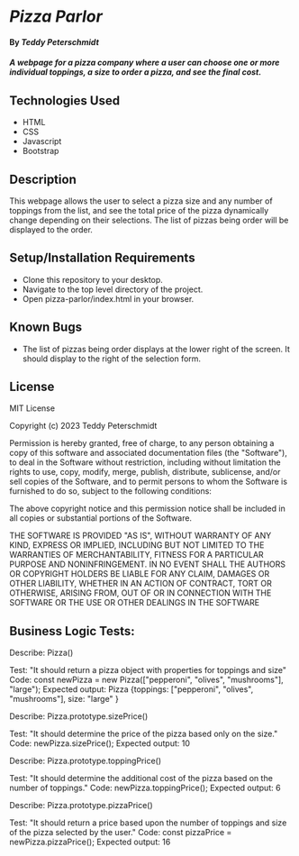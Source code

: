 # _Pizza Parlor_

#### By _**Teddy Peterschmidt**_

#### _A webpage for a pizza company where a user can choose one or more individual toppings, a size to order a pizza, and see the final cost._

## Technologies Used

* HTML
* CSS
* Javascript
* Bootstrap

## Description

This webpage allows the user to select a pizza size and any number of toppings from the list, and see the total price of the pizza dynamically change depending on their selections. The list of pizzas being order will be displayed to the order. 

## Setup/Installation Requirements

* Clone this repository to your desktop.
* Navigate to the top level directory of the project.
* Open pizza-parlor/index.html in your browser.

## Known Bugs

* The list of pizzas being order displays at the lower right of the screen. It should display to the right of the selection form. 

## License

MIT License

Copyright (c) 2023 Teddy Peterschmidt

Permission is hereby granted, free of charge, to any person obtaining a copy
of this software and associated documentation files (the "Software"), to deal
in the Software without restriction, including without limitation the rights
to use, copy, modify, merge, publish, distribute, sublicense, and/or sell
copies of the Software, and to permit persons to whom the Software is
furnished to do so, subject to the following conditions:

The above copyright notice and this permission notice shall be included in all
copies or substantial portions of the Software.

THE SOFTWARE IS PROVIDED "AS IS", WITHOUT WARRANTY OF ANY KIND, EXPRESS OR
IMPLIED, INCLUDING BUT NOT LIMITED TO THE WARRANTIES OF MERCHANTABILITY,
FITNESS FOR A PARTICULAR PURPOSE AND NONINFRINGEMENT. IN NO EVENT SHALL THE
AUTHORS OR COPYRIGHT HOLDERS BE LIABLE FOR ANY CLAIM, DAMAGES OR OTHER
LIABILITY, WHETHER IN AN ACTION OF CONTRACT, TORT OR OTHERWISE, ARISING FROM,
OUT OF OR IN CONNECTION WITH THE SOFTWARE OR THE USE OR OTHER DEALINGS IN THE
SOFTWARE

## Business Logic Tests: 

Describe: Pizza()

Test: "It should return a pizza object with properties for toppings and size" 
Code: const newPizza = new Pizza(["pepperoni", "olives", "mushrooms"], "large");
Expected output: Pizza {toppings: ["pepperoni", "olives", "mushrooms"], size: "large" }

Describe: Pizza.prototype.sizePrice()

Test: "It should determine the price of the pizza based only on the size."
Code: newPizza.sizePrice();
Expected output: 10

Describe: Pizza.prototype.toppingPrice()

Test: "It should determine the additional cost of the pizza based on the number of toppings."
Code: newPizza.toppingPrice();
Expected output: 6

Describe: Pizza.prototype.pizzaPrice()

Test: "It should return a price based upon the number of toppings and size of the pizza selected by the user."
Code: const pizzaPrice = newPizza.pizzaPrice();
Expected output: 16